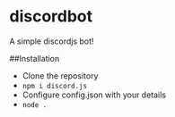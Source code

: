# discordbot
A simple discordjs bot!

##Installation
- Clone the repository
- `npm i discord.js`
- Configure config.json with your details
- `node .`
